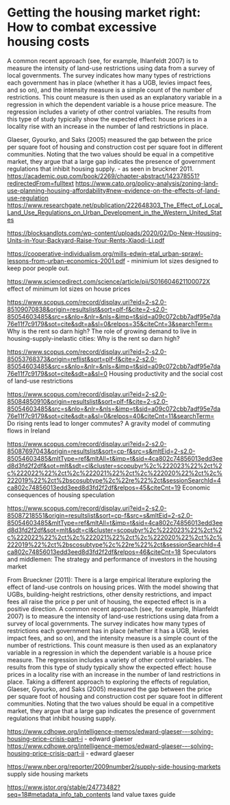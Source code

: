 # Getting the housing market right: How to combat excessive housing costs

A common recent approach (see, for example, Ihlanfeldt 2007) is to measure the intensity of land-use restrictions using data from a survey of local governments. The survey indicates how many types of restrictions each government has in place (whether it has a UGB, levies impact fees, and so on), and the intensity measure is a simple count of the number of restrictions. This count measure is then used as an explanatory variable in a regression in which the dependent variable is a house price measure. The regression includes a variety of other control variables. The results from this type of study typically show the expected effect: house prices in a locality rise with an increase in the number of land restrictions in place.

Glaeser, Gyourko, and Saks (2005) measured the gap between the price per square foot of housing and construction cost per square foot in different communities. Noting that the two values should be equal in a competitive market, they argue that a large gap indicates the presence of government regulations that inhibit housing supply. - as seen in bruckner 2011. 
https://academic.oup.com/book/2269/chapter-abstract/142378551?redirectedFrom=fulltext
https://www.cato.org/policy-analysis/zoning-land-use-planning-housing-affordability#new-evidence-on-the-effects-of-land-use-regulation 
https://www.researchgate.net/publication/222648303_The_Effect_of_Local_Land_Use_Regulations_on_Urban_Development_in_the_Western_United_States


https://blocksandlots.com/wp-content/uploads/2020/02/Do-New-Housing-Units-in-Your-Backyard-Raise-Your-Rents-Xiaodi-Li.pdf

https://cooperative-individualism.org/mills-edwin-etal_urban-sprawl-lessons-from-urban-economics-2001.pdf - minimium lot sizes designed to keep poor people out. 

https://www.sciencedirect.com/science/article/pii/S016604621100072X effect of minimum lot sizes on house prices

https://www.scopus.com/record/display.uri?eid=2-s2.0-85109070838&origin=resultslist&sort=plf-f&cite=2-s2.0-85054603485&src=s&nlo=&nlr=&nls=&imp=t&sid=a09c072cbb7adf95e7da76e11f7c9179&sot=cite&sdt=a&sl=0&relpos=35&citeCnt=3&searchTerm= Why is the rent so darn high? The role of growing demand to live in housing-supply-inelastic cities: Why is the rent so darn high?

https://www.scopus.com/record/display.uri?eid=2-s2.0-85053768373&origin=reflist&sort=plf-f&cite=2-s2.0-85054603485&src=s&nlo=&nlr=&nls=&imp=t&sid=a09c072cbb7adf95e7da76e11f7c9179&sot=cite&sdt=a&sl=0 Housing productivity and the social cost of land-use restrictions

https://www.scopus.com/record/display.uri?eid=2-s2.0-85084850910&origin=resultslist&sort=plf-f&cite=2-s2.0-85054603485&src=s&nlo=&nlr=&nls=&imp=t&sid=a09c072cbb7adf95e7da76e11f7c9179&sot=cite&sdt=a&sl=0&relpos=40&citeCnt=11&searchTerm= Do rising rents lead to longer commutes? A gravity model of commuting flows in Ireland

https://www.scopus.com/record/display.uri?eid=2-s2.0-85087697043&origin=resultslist&sort=cp-f&src=s&mltEid=2-s2.0-85054603485&mltType=ref&mltAll=t&imp=t&sid=4ca802c74856013edd3eed8d3fd2f2df&sot=mlt&sdt=cl&cluster=scopubyr%2c%222023%22%2ct%2c%222022%22%2ct%2c%222021%22%2ct%2c%222020%22%2ct%2c%222019%22%2ct%2bscosubtype%2c%22re%22%2ct&sessionSearchId=4ca802c74856013edd3eed8d3fd2f2df&relpos=45&citeCnt=19 Economic consequences of housing speculation

https://www.scopus.com/record/display.uri?eid=2-s2.0-85087218551&origin=resultslist&sort=cp-f&src=s&mltEid=2-s2.0-85054603485&mltType=ref&mltAll=t&imp=t&sid=4ca802c74856013edd3eed8d3fd2f2df&sot=mlt&sdt=cl&cluster=scopubyr%2c%222023%22%2ct%2c%222022%22%2ct%2c%222021%22%2ct%2c%222020%22%2ct%2c%222019%22%2ct%2bscosubtype%2c%22re%22%2ct&sessionSearchId=4ca802c74856013edd3eed8d3fd2f2df&relpos=46&citeCnt=18 Speculators and middlemen: The strategy and performance of investors in the housing market


From Brueckner (2011):
  There  is  a  large  empirical  literature  exploring  the  effect  of  land-use  controls  on  housing  prices.  With  the  model  showing  that  UGBs,  building-height restrictions, other density restrictions, and impact fees all raise the price p per unit of housing, the expected effect is in a positive direction. A common recent approach (see, for example, Ihlanfeldt 2007)  is  to  measure  the  intensity  of  land-use  restrictions  using  data  from  a  survey  of  local  governments.  The  survey  indicates  how  many  types  of  restrictions  each  government  has  in  place  (whether  it  has  a  UGB,  levies  impact  fees,  and  so  on),  and  the  intensity  measure  is  a  simple count of the number of restrictions. This count measure is then used as an explanatory variable in a regression in which the dependent variable is a house price measure. The regression includes a variety of other  control  variables.  The  results  from  this  type  of  study  typically  show the expected effect: house prices in a locality rise with an increase in the number of land restrictions in place.   Taking  a  different  approach  to  exploring  the  effects  of  regulation,  Glaeser, Gyourko, and Saks (2005) measured the gap between the price per  square  foot  of  housing  and  construction  cost  per  square  foot  in  different communities. Noting that the two values should be equal in a competitive market, they argue that a large gap indicates the presence of government regulations that inhibit housing supply. 
  
https://www.cdhowe.org/intelligence-memos/edward-glaeser-–-solving-housing-price-crisis-part-i - edward glaeser
https://www.cdhowe.org/intelligence-memos/edward-glaeser-–-solving-housing-price-crisis-part-ii - edward glaeser

https://www.nber.org/reporter/2009number2/supply-side-housing-markets supply side housing markets

https://www.jstor.org/stable/24773482?seq=18#metadata_info_tab_contents land value taxes guide
